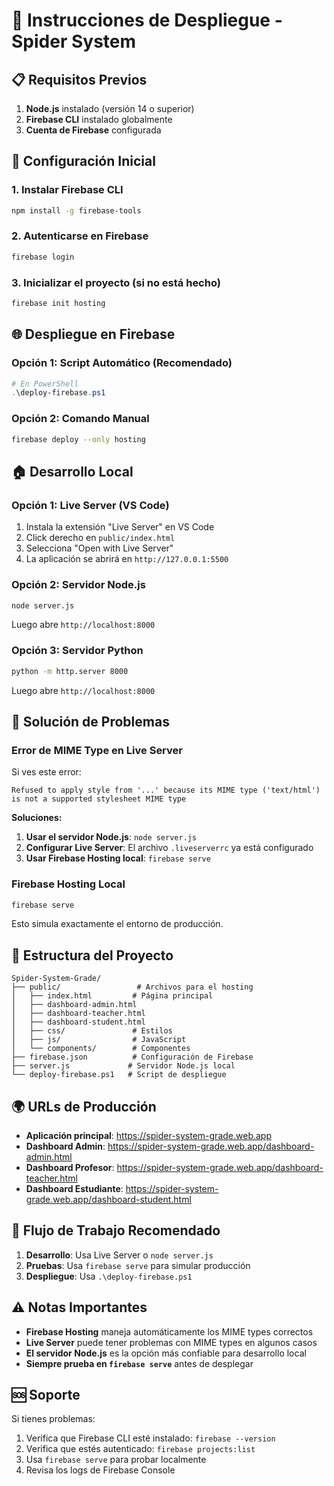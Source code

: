 # 🚀 Instrucciones de Despliegue - Spider System

## 📋 Requisitos Previos

1. **Node.js** instalado (versión 14 o superior)
2. **Firebase CLI** instalado globalmente
3. **Cuenta de Firebase** configurada

## 🔧 Configuración Inicial

### 1. Instalar Firebase CLI
```bash
npm install -g firebase-tools
```

### 2. Autenticarse en Firebase
```bash
firebase login
```

### 3. Inicializar el proyecto (si no está hecho)
```bash
firebase init hosting
```

## 🌐 Despliegue en Firebase

### Opción 1: Script Automático (Recomendado)
```powershell
# En PowerShell
.\deploy-firebase.ps1
```

### Opción 2: Comando Manual
```bash
firebase deploy --only hosting
```

## 🏠 Desarrollo Local

### Opción 1: Live Server (VS Code)
1. Instala la extensión "Live Server" en VS Code
2. Click derecho en `public/index.html`
3. Selecciona "Open with Live Server"
4. La aplicación se abrirá en `http://127.0.0.1:5500`

### Opción 2: Servidor Node.js
```bash
node server.js
```
Luego abre `http://localhost:8000`

### Opción 3: Servidor Python
```bash
python -m http.server 8000
```
Luego abre `http://localhost:8000`

## 🔧 Solución de Problemas

### Error de MIME Type en Live Server
Si ves este error:
```
Refused to apply style from '...' because its MIME type ('text/html') is not a supported stylesheet MIME type
```

**Soluciones:**
1. **Usar el servidor Node.js**: `node server.js`
2. **Configurar Live Server**: El archivo `.liveserverrc` ya está configurado
3. **Usar Firebase Hosting local**: `firebase serve`

### Firebase Hosting Local
```bash
firebase serve
```
Esto simula exactamente el entorno de producción.

## 📁 Estructura del Proyecto

```
Spider-System-Grade/
├── public/                 # Archivos para el hosting
│   ├── index.html         # Página principal
│   ├── dashboard-admin.html
│   ├── dashboard-teacher.html
│   ├── dashboard-student.html
│   ├── css/               # Estilos
│   ├── js/                # JavaScript
│   └── components/        # Componentes
├── firebase.json          # Configuración de Firebase
├── server.js             # Servidor Node.js local
└── deploy-firebase.ps1   # Script de despliegue
```

## 🌍 URLs de Producción

- **Aplicación principal**: https://spider-system-grade.web.app
- **Dashboard Admin**: https://spider-system-grade.web.app/dashboard-admin.html
- **Dashboard Profesor**: https://spider-system-grade.web.app/dashboard-teacher.html
- **Dashboard Estudiante**: https://spider-system-grade.web.app/dashboard-student.html

## 🔄 Flujo de Trabajo Recomendado

1. **Desarrollo**: Usa Live Server o `node server.js`
2. **Pruebas**: Usa `firebase serve` para simular producción
3. **Despliegue**: Usa `.\deploy-firebase.ps1`

## ⚠️ Notas Importantes

- **Firebase Hosting** maneja automáticamente los MIME types correctos
- **Live Server** puede tener problemas con MIME types en algunos casos
- **El servidor Node.js** es la opción más confiable para desarrollo local
- **Siempre prueba en `firebase serve`** antes de desplegar

## 🆘 Soporte

Si tienes problemas:
1. Verifica que Firebase CLI esté instalado: `firebase --version`
2. Verifica que estés autenticado: `firebase projects:list`
3. Usa `firebase serve` para probar localmente
4. Revisa los logs de Firebase Console
